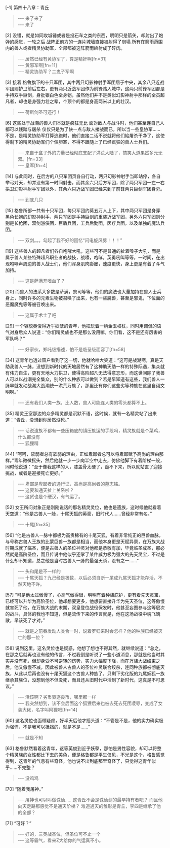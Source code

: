 
[-1] 第四十八章：青丘
>--- 来了来了<br>
>--- 来了<br>

[2] 没错，就是如同攻城锤或者是投石车之类的东西，明明只是箭矢，却射出了炮弹的感觉，一轮之后 战阵正前方的一连片城墙直接被射得了崩塌 所有在箭雨范围内的兽人或者精灵协助军，全部都被这阵箭雨給射成了碎肉。
>--- 居然已经有黄协军了，算是精奸啊[fn=31]<br>
>--- 黄邪军啊[fn=11]<br>
>--- 精灵协助军？二鬼子军啊<br>

[3] 接着 格鲁旗下的十只军团，其中两只幻影神射手军团居于中央，其余八只近战军团则护卫前后左右，更有两只近战军团作为前锋踏入城中，这两只前锋军团都是手持双手巨剑，身批银白色全身铠，虽然他们并不是类似幻影神射手那样的全员超凡者，却也是身强力壮之辈，个顶个的都是身高两米以上的壮汉。
>--- 荷斯剑圣可还行！<br>

[6] 这些处于战潮的兽人们本就是疯狂无比 面对敌人与战斗时，他们甚至连自己人都可以践踏与屠杀 仅仅只是为了快一点与敌人接战而已，所以当一些皇协军……不是，是精灵协助军打算逃跑时，他们直接二话不说就将他们給屠杀干净了，这使得剩下的精灵协助军们个個胆寒，不得不跟随上了已经疯狂的兽人士兵们。
>--- 来自于盒子外的力量已经彻底支配了洪荒大陆了，搞笑大道果然多元无双。[fn=33]<br>
>--- 皇军[fn=4]<br>

[14] 与此同时，在后方的八只军团页各自行动，两只幻影神射手当即站停，各自举弓对天，却并没有第一时间射击，而其余六只后方军团，除了两只军团一左一右拱卫幻影神射手军团以外，其余六只近战军团已经来到了前锋两只巨剑军团身旁。
>--- 到底几只<br>

[15] 格鲁所部一共有十只军团，每只军团约莫五万人上下，其中两只军团是身穿黑色长袍的幻影神射手，两只军团是手持巨剑的重装近战军团，另外六只军团则分别是长枪团，双剑游侠团，巨盾兵团，工兵后勤团，医疗兵团，以及单独的魔法兵团。
>--- 双剑。。。勾起了我不好的回忆“闪电旋风劈！！！”<br>

[19] 这些兽人的超凡者们各自咆哮大吼，这些可不是普通的扯着嗓子大吼，而是属于兽人某些特殊超凡职业者的战技，战嚎，咆哮，英勇吼叫等等，一时间，在出现咆哮声周边的兽人战士们，他们浑身肌肉膨胀，速度更快，身上更是有着了斗气加持。
>--- 这是萨满开嗜血了？<br>

[20] 而兽人的法系大多数是萨满，祭司等等，他们的魔法也大量加持在兽人士兵身上，同时许多的元素生物被召唤了出来，也有一些魔兽，甚至是邪鬼，下位面的恶魔魔鬼等等被召唤出来。
>--- 这属于术士了吧<br>

[29] 一个容貌英俊得近乎妖孽的青年，他把玩着一柄金玉权杖，同时用调侃的语气对身后众人说道：“你们精灵族也不是那么没用嘛，你们看，这不是还有厉害的军队吗？”
>--- 好家伙，郑吒级描述，怕不是临圣级面容了[fn=58]<br>

[34] 这青年也透过窗户看到了这一切，他就哈哈大笑道：“这可是战潮啊，真是天助我兽人一脉，没想到新时代的天地居然有了这神助天助一样的特殊际遇，集众就有伟力自生，更有天地大力拱卫，使得高阶超凡无法得意忘形，而这世间除了我兽人可以以战潮完全集众，别的什么种族可以做到？若是早知道有这些，我们兽人一脉早就发动战潮大战潮统一洪荒万族了，那里还有你们这些劣等种族在这里自诩文明啊。”
>--- 还有我们人类一族，比人数，兽人可能连人类的零头都算不上。<br>

[35] 精灵王室那边的众多精灵都是沉默不语，这时候，就有一名精灵站了出来道：“青丘，没想到你居然没死。”
>--- 话说遗族不都有一些压箱底的镇压族运的手段吗，精灵族就是个菜鸡，什么都没有<br>
>--- 狐狸精<br>

[44] “呵呵，软弱者总有软弱的理由，正如卑鄙者总可以将卑鄙赋予高尚的理由那样。”青年微微摇头，然后他就一步一步向半空中走去，仿佛他脚下有着阶梯一般，同时他说道：“至于像我这样的人，膝盖骨太硬了，跪不下来，所以就站直了迎接挑战，或者是迎接死亡更好。”
>--- 卑鄙是卑鄙者的通行证，高尚是高尚者的墓志铭。<br>
>--- 这要和通天扯上关系啦？<br>
>--- 这货也是个硬汉，有气运了。<br>

[52] 女王所问对象正是刚刚说话的那名精灵灵位，他也是遗族，这时候他就看着天空道：“他是古兽人一脉，十尾天狐的英豪，旧时代人……曾经非常有名。”
>--- 十尾[fn=35]<br>

[56] “他是古兽人一脉中都极为高贵稀有的十尾天狐，有着非常纯正的巨兽血脉，与号称古兽人王族的比蒙巨兽一族都是相当，而他本身更是天赋异禀，在万族大战时期成就了临圣，便是古兽人的圣位神灵对他都是恭敬有加，毕竟临圣成圣，那必然就是高阶圣位，而且传说中他似乎还掌了某件威力极为强大的先天灵宝，不过是什么却不知道，总之他是当时古兽人一脉的最强天骄，没有之一……”
>--- 头和尾是不一样的<br>
>--- 十尾天狐？九己经是极数，以后必须自断一尾成九尾天狐才能存活，不然天地不许。<br>

[57] “可是他太过傲慢了，心高气傲得很，明明有着种族庇护，更有着先天灵宝，已经可以升华为高阶圣位，他却想要更多，他想要直接升华为先天圣位，这等傲慢就害死了他，在万族大战的末期，双皇登位战役保发时，他甚至妄图参与这等层次的战斗，具体的我也不知道，但是流传下来的传言就是，他在这场战役中魂飞魄散，早该死了才对。”
>--- 就是之前昋发动人类合一时，说着罗归来时会怎样？他的种族已经被灭亡的那一位？<br>

[58] 说到这里，这名灵位也是疑惑，他想了想也不得其然，就继续说道：“总之，在那之后就再也没有他的传言，不过我倒是听说了一些小道消息，那就是他当时其实并没有死，但却身受不可逆转的伤势，实力大幅度下降，而在万族大战结束之后，他又傲慢不减，因此被兽人古兽人的圣位神灵联合绞杀，连同种族都被彻底灭族，从此以后再也没有十尾天狐这个古兽人种族了，只剩下劣化版的九尾妖狐一族继承其族位，没想到他不但没死，而且还从旧时代中活到了新时代，这真是不可思议。”
>--- 活该啊？劣币驱逐良币，哪里都一样<br>
>--- 我突然想到，该不会后面这个狐狸后来也被去死去死团凌辱，变成了女装大佬，名字叫阿狸吧[fn=14]<br>

[60] 这名灵位也面带疑虑，好半天后他才摇头道：“不管是不是，他的实力确实极为强悍，不是我可以抵挡的，就是不是……”
>--- 就是不知<br>

[63] 格鲁默然看着这青年，这等英俊到近乎妖孽，那怕是男性容貌，却可以将整个精灵族的女性都比下去的美色，便是格鲁都是平生仅见，不光是这个，格鲁感觉得到，这青年的气息有些奇怪，他也说不出到底那里奇怪了，只觉得这青年似乎……不完整？
>--- 没鸡鸡<br>

[70] “随着我屠神。”
>--- 屠神也可以叫做诛仙……这青丘不会是诛仙剑的最早持有者吧？ 而且他向天走路那感觉不是通天阶梯？ 难道通天的雏形是青丘，李四是继承了他的全部？<br>

[71] “可好？”
>--- 好的，三英战圣位，但圣位可不止一个<br>
>--- 这等霸气，看来Z大给你的气运真不小。<br>
